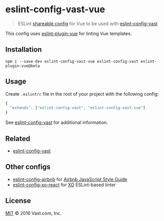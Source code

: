 # eslint-config-vast-vue
> ESLint [shareable config](http://eslint.org/docs/developer-guide/shareable-configs.html) for Vue to be used with [eslint-config-vast](https://github.com/vast-engineering/eslint-config-vast)

<!-- [![NPM version](https://badge.fury.io/js/eslint-config-vast-react.svg)](https://www.npmjs.org/package/eslint-config-vast-react) [![Dependency Status](https://david-dm.org/vast-engineering/eslint-config-vast-react.svg)](https://david-dm.org/vast-engineering/eslint-config-vast-react) [![devDependency Status](https://david-dm.org/vast-engineering/eslint-config-vast-react/dev-status.svg)](https://david-dm.org/vast-engineering/eslint-config-vast-react?type=dev) [![devDependency Status](https://david-dm.org/vast-engineering/eslint-config-vast-react/peer-status.svg)](https://david-dm.org/vast-engineering/eslint-config-vast-react?type=peer) -->

This config uses [eslint-plugin-vue](https://github.com/vuejs/eslint-plugin-vue) for linting Vue templates.

## Installation

    npm i --save-dev eslint-config-vast-vue eslint-config-vast eslint-plugin-vue@beta

## Usage

Create `.eslintrc` file in the root of your project with the following config:

```javascript
{
  "extends": ["eslint-config-vast", "eslint-config-vast-vue"]
}
```

See [eslint-config-vast](https://github.com/vast-engineering/eslint-config-vast) for additional information.

## Related
- [eslint-config-vast](https://github.com/vast-engineering/eslint-config-vast)

## Other configs

- [eslint-config-airbnb](https://github.com/airbnb/javascript/tree/master/packages/eslint-config-airbnb) for [Airbnb JavaScript Style Guide](https://github.com/airbnb/javascript)
- [eslint-config-xo-react](https://github.com/sindresorhus/eslint-config-xo-react) for [XO](https://github.com/sindresorhus/xo) ESLint-based linter


## License

[MIT](LICENSE) © 2016 Vast.com, Inc.